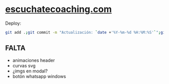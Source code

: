 # [escuchatecoaching.com](https://escuchatecoaching.com/)

Deploy:

```bash
git add .;git commit -m "Actualización: `date +'%Y-%m-%d %H:%M:%S'`";git push
```

## FALTA

- animaciones header
- curvas svg
- ¿imgs en modal?
- botón whatsapp windows